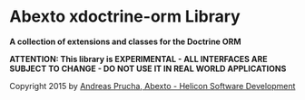 # Abexto xdoctrine-orm Library

**A collection of extensions and classes for the Doctrine ORM**

**ATTENTION: This library is EXPERIMENTAL - ALL INTERFACES ARE SUBJECT TO CHANGE - DO NOT USE IT IN REAL WORLD APPLICATIONS**

Copyright 2015 by [Andreas Prucha, Abexto - Helicon Software Development](https://www.abexto.com)